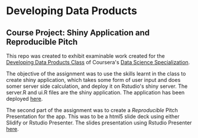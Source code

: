 # Developing Data Products
## Course Project: Shiny Application and Reproducible Pitch

This repo was created to exhibit examinable work created for the [Developing Data Products Class](https://www.coursera.org/course/devdataprod) of Coursera's [Data Science Specialization](https://www.coursera.org/specialization/jhudatascience/1).

The objective of the assignment was to use the skills learnt in the class to create shiny application, which takes some form of user input and does somer server side calculation, and deploy it on Rstudio's shiny server. The server.R and ui.R files are the shiny application. The application has been deployed [here](https://sitinurillah.shinyapps.io/JohorDTPredict/).

The second part of the assignment was to create a *Reproducible* Pitch Presentation for the app. This was to be a html5 slide deck using either Slidify or Rstudio Presenter. The slides presentation using Rstudio Presenter [here](http://rpubs.com/nurillah/DDPJohorDTPredict2016).
